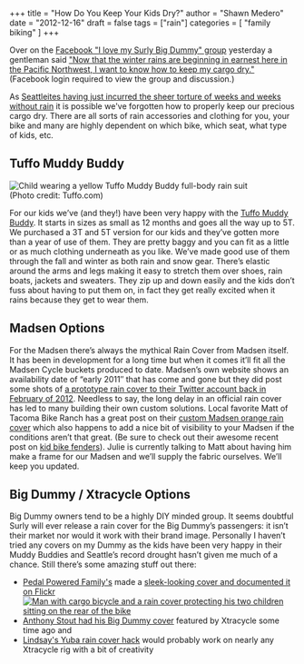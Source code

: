 +++
title = "How Do You Keep Your Kids Dry?"
author = "Shawn Medero"
date = "2012-12-16"
draft = false
tags = ["rain"]
categories = [ 
	"family biking"
]
+++

Over on the [Facebook "I love my Surly Big Dummy" group][1] yesterday a gentleman said ["Now that the winter rains are beginning in earnest here in the Pacific Northwest, I want to know how to keep my cargo dry."][2] (Facebook login required to view the group and discussion.)

As [Seattleites having just incurred the sheer torture of weeks and weeks without rain][3] it is possible we've forgotten how to properly keep our precious cargo dry. There are all sorts of rain accessories and clothing for you, your bike and many are highly dependent on which bike, which seat, what type of kids, etc.

## Tuffo Muddy Buddy

![Child wearing a yellow Tuffo Muddy Buddy full-body rain suit](/images/post/TuffoMuddyBuddy.png)  
(Photo credit: Tuffo.com)

For our kids we’ve (and they!) have been very happy with the [Tuffo Muddy Buddy][4]. It starts in sizes as small as 12 months and goes all the way up to 5T. We purchased a 3T and 5T version for our kids and they’ve gotten more than a year of use of them. They are pretty baggy and you can fit as a little or as much clothing underneath as you like. We’ve made good use of them through the fall and winter as both rain and snow gear. There’s elastic around the arms and legs making it easy to stretch them over shoes, rain boats, jackets and sweaters. They zip up and down easily and the kids don’t fuss about having to put them on, in fact they get really excited when it rains because they get to wear them.

## Madsen Options

For the Madsen there’s always the mythical Rain Cover from Madsen itself. It has been in development for a long time but when it comes it’ll fit all the Madsen Cycle buckets produced to date. Madsen’s own website shows an availability date of “early 2011″ that has come and gone but they did post some shots of [a prototype rain cover to their Twitter account back in February of 2012][5]. Needless to say, the long delay in an official rain cover has led to many building their own custom solutions. Local favorite Matt of Tacoma Bike Ranch has a great post on their [custom Madsen orange rain cover][6] which also happens to add a nice bit of visibility to your Madsen if the conditions aren’t that great. (Be sure to check out their awesome recent post on [kid bike fenders][7]). Julie is currently talking to Matt about having him make a frame for our Madsen and we’ll supply the fabric ourselves. We’ll keep you updated.

## Big Dummy / Xtracycle Options

Big Dummy owners tend to be a highly DIY minded group. It seems doubtful Surly will ever release a rain cover for the Big Dummy’s passengers: it isn’t their market nor would it work with their brand image. Personally I haven’t tried any covers on my Dummy as the kids have been very happy in their Muddy Buddies and Seattle’s record drought hasn’t given me much of a chance. Still there’s some amazing stuff out there:

* [Pedal Powered Family's][8] made a [sleek-looking cover and documented it on Flickr][9] <a href="http://www.flickr.com/photos/pedalpoweredfamily/5724461541/"><img class="right" src="http://wheelha.us/images/post/5724461541_e74b626cc4_z.jpg" alt="Man with cargo bicycle and a rain cover protecting his two children sitting on the rear of the bike"></a>
* [Anthony Stout had his Big Dummy cover][10] featured by Xtracycle some time ago and
* [Lindsay's Yuba rain cover hack][11] would probably work on nearly any Xtracycle rig with a bit of creativity

[1]: https://www.facebook.com/groups/ILoveMySurlyBigDumy/
[2]: https://www.facebook.com/groups/ILoveMySurlyBigDumy/permalink/10151050529112581/
[3]: http://cliffmass.blogspot.com/2012/09/drought-madness.html
[4]: http://tuffo.com/tuffo_muddy_buddy_product.html
[5]: https://twitter.com/madsencycles/status/172712986123837440/photo/1
[6]: http://tacomabikeranch.blogspot.com/2012/07/diy-madsen-bucket-covers-revisited.html
[7]: http://tacomabikeranch.blogspot.com/2012/10/diy-kid-bike-fenders.html
[8]: http://www.pedalpoweredfamily.com/
[9]: http://www.flickr.com/photos/pedalpoweredfamily/sets/72157626730461656/
[10]: http://longwalktogreen.blogspot.com/2008_12_29_archive.html
[11]: http://youaintgotjack.blogspot.ca/p/diy-childs-bike-seat-weather-protection.html

